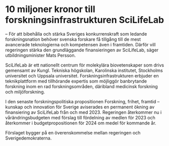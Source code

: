 # 10 miljoner kronor till forskningsinfrastrukturen SciLifeLab

– För att bibehålla och stärka Sveriges konkurrenskraft som ledande forskningsnation behöver svenska forskare få tillgång till de mest avancerade teknologierna och kompetensen även i framtiden. Därför vill regeringen stärka den grundläggande finansieringen av SciLifeLab, säger utbildningsminister Mats Persson.

SciLifeLab är ett nationellt centrum för molekylära biovetenskaper som drivs gemensamt av Kungl. Tekniska högskolan, Karolinska institutet, Stockholms universitet och Uppsala universitet. Forskningsinfrastrukturen erbjuder en teknikplattform med tillhörande expertis som möjliggör banbrytande forskning inom en rad forskningsområden, däribland medicinsk forskning och miljöforskning.

I den senaste forskningspolitiska propositionen Forskning, frihet, framtid – kunskap och innovation för Sverige aviserades en permanent ökning av finansiering av SciLifeLab från och med 2023\. Regeringen återkommer nu i vårändringsbudgeten med förslag till fördelning av medlen för 2023 och återkommer i budgetpropositionen för 2024 om medel för kommande år.

Förslaget bygger på en överenskommelse mellan regeringen och Sverigedemokraterna.
